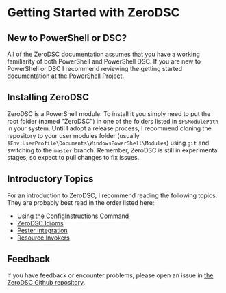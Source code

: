 # Getting Started with ZeroDSC

## New to PowerShell or DSC?
All of the ZeroDSC documentation assumes that you have a working familiarity of both PowerShell and PowerShell DSC.  If you are new to PowerShell or DSC I recommend reviewing the getting started documentation at the [PowerShell Project](https://github.com/PowerShell/PowerShell).

## Installing ZeroDSC

ZeroDSC is a PowerShell module.  To install it you simply need to put the root folder (named "ZeroDSC") in one of the folders listed in `$PSModulePath` in your system.  Until I adopt a release process, I recommend cloning the repository to your user modules folder (usually `$Env:UserProfile\Documents\WindowsPowerShell\Modules`) using `git` and switching to the `master` branch.  Remember, ZeroDSC is still in experimental stages, so expect to pull changes to fix issues.

## Introductory Topics

For an introduction to ZeroDSC, I recommend reading the following topics.  They are probably best read in the order listed here:

 * [Using the ConfigInstructions Command][]
 * [ZeroDSC Idioms][]
 * [Pester Integration][]
 * [Resource Invokers][]

[Using the ConfigInstructions Command]: configInstructions.md
[ZeroDSC Idioms]: idioms.md
[Pester Integration]: pesterIntegration.md
[Resource Invokers]: resourceInvoker.md

## Feedback

If you have feedback or encounter problems, please open an issue in [the ZeroDSC Github repository](https://github.com/alx9r/ZeroDSC).
